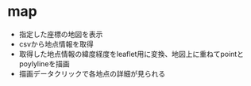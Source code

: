 # map
- 指定した座標の地図を表示
- csvから地点情報を取得
- 取得した地点情報の緯度経度をleaflet用に変換、地図上に重ねてpointとpoylylineを描画
- 描画データクリックで各地点の詳細が見られる
